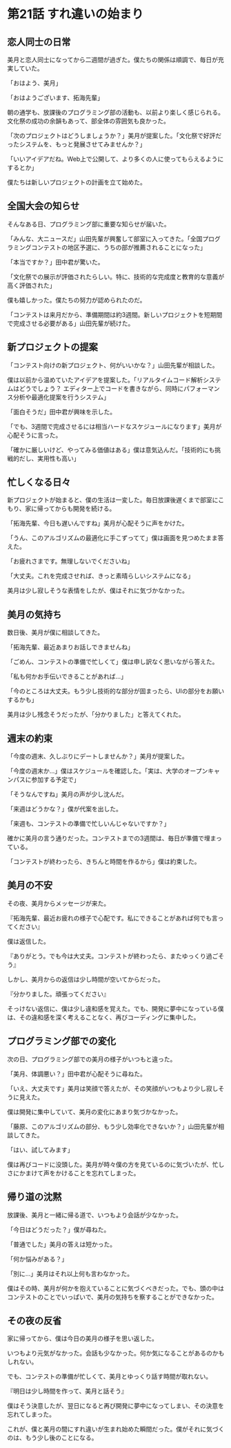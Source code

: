 # 第21話 すれ違いの始まり

## 恋人同士の日常

美月と恋人同士になってから二週間が過ぎた。僕たちの関係は順調で、毎日が充実していた。

「おはよう、美月」

「おはようございます、拓海先輩」

朝の通学も、放課後のプログラミング部の活動も、以前より楽しく感じられる。文化祭の成功の余韻もあって、部全体の雰囲気も良かった。

「次のプロジェクトはどうしましょうか？」美月が提案した。「文化祭で好評だったシステムを、もっと発展させてみませんか？」

「いいアイデアだね。Web上で公開して、より多くの人に使ってもらえるようにするとか」

僕たちは新しいプロジェクトの計画を立て始めた。

## 全国大会の知らせ

そんなある日、プログラミング部に重要な知らせが届いた。

「みんな、大ニュースだ」山田先輩が興奮して部室に入ってきた。「全国プログラミングコンテストの地区予選に、うちの部が推薦されることになった」

「本当ですか？」田中君が驚いた。

「文化祭での展示が評価されたらしい。特に、技術的な完成度と教育的な意義が高く評価された」

僕も嬉しかった。僕たちの努力が認められたのだ。

「コンテストは来月だから、準備期間は約3週間。新しいプロジェクトを短期間で完成させる必要がある」山田先輩が続けた。

## 新プロジェクトの提案

「コンテスト向けの新プロジェクト、何がいいかな？」山田先輩が相談した。

僕は以前から温めていたアイデアを提案した。「リアルタイムコード解析システムはどうでしょう？ エディター上でコードを書きながら、同時にパフォーマンス分析や最適化提案を行うシステム」

「面白そうだ」田中君が興味を示した。

「でも、3週間で完成させるには相当ハードなスケジュールになります」美月が心配そうに言った。

「確かに厳しいけど、やってみる価値はある」僕は意気込んだ。「技術的にも挑戦的だし、実用性も高い」

## 忙しくなる日々

新プロジェクトが始まると、僕の生活は一変した。毎日放課後遅くまで部室にこもり、家に帰ってからも開発を続ける。

「拓海先輩、今日も遅いんですね」美月が心配そうに声をかけた。

「うん、このアルゴリズムの最適化に手こずってて」僕は画面を見つめたまま答えた。

「お疲れさまです。無理しないでくださいね」

「大丈夫。これを完成させれば、きっと素晴らしいシステムになる」

美月は少し寂しそうな表情をしたが、僕はそれに気づかなかった。

## 美月の気持ち

数日後、美月が僕に相談してきた。

「拓海先輩、最近あまりお話しできませんね」

「ごめん、コンテストの準備で忙しくて」僕は申し訳なく思いながら答えた。

「私も何かお手伝いできることがあれば...」

「今のところは大丈夫。もう少し技術的な部分が固まったら、UIの部分をお願いするかも」

美月は少し残念そうだったが、「分かりました」と答えてくれた。

## 週末の約束

「今度の週末、久しぶりにデートしませんか？」美月が提案した。

「今度の週末か...」僕はスケジュールを確認した。「実は、大学のオープンキャンパスに参加する予定で」

「そうなんですね」美月の声が少し沈んだ。

「来週はどうかな？」僕が代案を出した。

「来週も、コンテストの準備で忙しいんじゃないですか？」

確かに美月の言う通りだった。コンテストまでの3週間は、毎日が準備で埋まっている。

「コンテストが終わったら、きちんと時間を作るから」僕は約束した。

## 美月の不安

その夜、美月からメッセージが来た。

『拓海先輩、最近お疲れの様子で心配です。私にできることがあれば何でも言ってください』

僕は返信した。

『ありがとう。でも今は大丈夫。コンテストが終わったら、またゆっくり過ごそう』

しかし、美月からの返信は少し時間が空いてからだった。

『分かりました。頑張ってください』

そっけない返信に、僕は少し違和感を覚えた。でも、開発に夢中になっている僕は、その違和感を深く考えることなく、再びコーディングに集中した。

## プログラミング部での変化

次の日、プログラミング部での美月の様子がいつもと違った。

「美月、体調悪い？」田中君が心配そうに尋ねた。

「いえ、大丈夫です」美月は笑顔で答えたが、その笑顔がいつもより少し寂しそうに見えた。

僕は開発に集中していて、美月の変化にあまり気づかなかった。

「藤原、このアルゴリズムの部分、もう少し効率化できないか？」山田先輩が相談してきた。

「はい、試してみます」

僕は再びコードに没頭した。美月が時々僕の方を見ているのに気づいたが、忙しさにかまけて声をかけることを忘れてしまった。

## 帰り道の沈黙

放課後、美月と一緒に帰る道で、いつもより会話が少なかった。

「今日はどうだった？」僕が尋ねた。

「普通でした」美月の答えは短かった。

「何か悩みがある？」

「別に...」美月はそれ以上何も言わなかった。

僕はその時、美月が何かを抱えていることに気づくべきだった。でも、頭の中はコンテストのことでいっぱいで、美月の気持ちを察することができなかった。

## その夜の反省

家に帰ってから、僕は今日の美月の様子を思い返した。

いつもより元気がなかった。会話も少なかった。何か気になることがあるのかもしれない。

でも、コンテストの準備が忙しくて、美月とゆっくり話す時間が取れない。

『明日は少し時間を作って、美月と話そう』

僕はそう決意したが、翌日になると再び開発に夢中になってしまい、その決意を忘れてしまった。

これが、僕と美月の間にすれ違いが生まれ始めた瞬間だった。僕がそれに気づくのは、もう少し後のことになる。